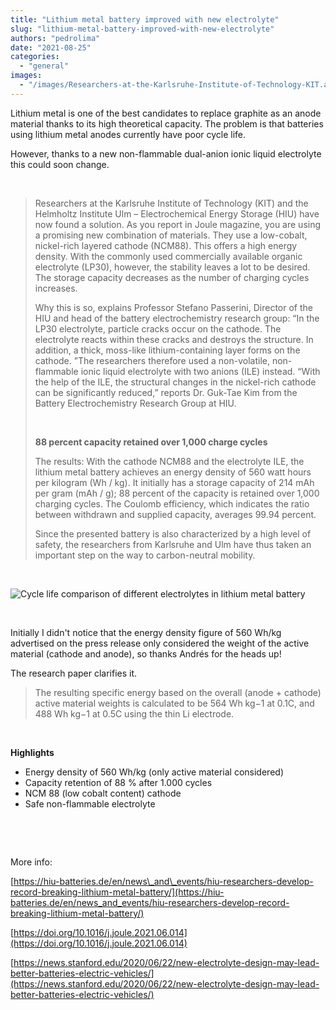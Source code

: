```yaml
---
title: "Lithium metal battery improved with new electrolyte"
slug: "lithium-metal-battery-improved-with-new-electrolyte"
authors: "pedrolima"
date: "2021-08-25"
categories: 
  - "general"
images: 
  - "/images/Researchers-at-the-Karlsruhe-Institute-of-Technology-KIT.avif"
---
```


Lithium metal is one of the best candidates to replace graphite as an anode material thanks to its high theoretical capacity. The problem is that batteries using lithium metal anodes currently have poor cycle life.

However, thanks to a new non-flammable dual-anion ionic liquid electrolyte this could soon change.

 

> Researchers at the Karlsruhe Institute of Technology (KIT) and the Helmholtz Institute Ulm – Electrochemical Energy Storage (HIU) have now found a solution. As you report in Joule magazine, you are using a promising new combination of materials. They use a low-cobalt, nickel-rich layered cathode (NCM88). This offers a high energy density. With the commonly used commercially available organic electrolyte (LP30), however, the stability leaves a lot to be desired. The storage capacity decreases as the number of charging cycles increases.
> 
> Why this is so, explains Professor Stefano Passerini, Director of the HIU and head of the battery electrochemistry research group: “In the LP30 electrolyte, particle cracks occur on the cathode. The electrolyte reacts within these cracks and destroys the structure. In addition, a thick, moss-like lithium-containing layer forms on the cathode. ”The researchers therefore used a non-volatile, non-flammable ionic liquid electrolyte with two anions (ILE) instead. “With the help of the ILE, the structural changes in the nickel-rich cathode can be significantly reduced,” reports Dr. Guk-Tae Kim from the Battery Electrochemistry Research Group at HIU.
> 
>  
> 
> **88 percent capacity retained over 1,000 charge cycles**
> 
> The results: With the cathode NCM88 and the electrolyte ILE, the lithium metal battery achieves an energy density of 560 watt hours per kilogram (Wh / kg). It initially has a storage capacity of 214 mAh per gram (mAh / g); 88 percent of the capacity is retained over 1,000 charging cycles. The Coulomb efficiency, which indicates the ratio between withdrawn and supplied capacity, averages 99.94 percent.
> 
> Since the presented battery is also characterized by a high level of safety, the researchers from Karlsruhe and Ulm have thus taken an important step on the way to carbon-neutral mobility.

 

![Cycle life comparison of different electrolytes in lithium metal battery](images/Cycle-life-comparison-of-different-electrolytes-in-lithium-metal-battery.avif)

 

Initially I didn't notice that the energy density figure of 560 Wh/kg advertised on the press release only considered the weight of the active material (cathode and anode), so thanks Andrés for the heads up!

The research paper clarifies it.

> The resulting specific energy based on the overall (anode + cathode) active material weights is calculated to be 564 Wh kg−1 at 0.1C, and 488 Wh kg−1 at 0.5C using the thin Li electrode.

 

**Highlights**

- Energy density of 560 Wh/kg (only active material considered)
- Capacity retention of 88 % after 1.000 cycles
- NCM 88 (low cobalt content) cathode
- Safe non-flammable electrolyte

 

 

More info:

[https://hiu-batteries.de/en/news\_and\_events/hiu-researchers-develop-record-breaking-lithium-metal-battery/](https://hiu-batteries.de/en/news_and_events/hiu-researchers-develop-record-breaking-lithium-metal-battery/)

[https://doi.org/10.1016/j.joule.2021.06.014](https://doi.org/10.1016/j.joule.2021.06.014)

[https://news.stanford.edu/2020/06/22/new-electrolyte-design-may-lead-better-batteries-electric-vehicles/](https://news.stanford.edu/2020/06/22/new-electrolyte-design-may-lead-better-batteries-electric-vehicles/)
